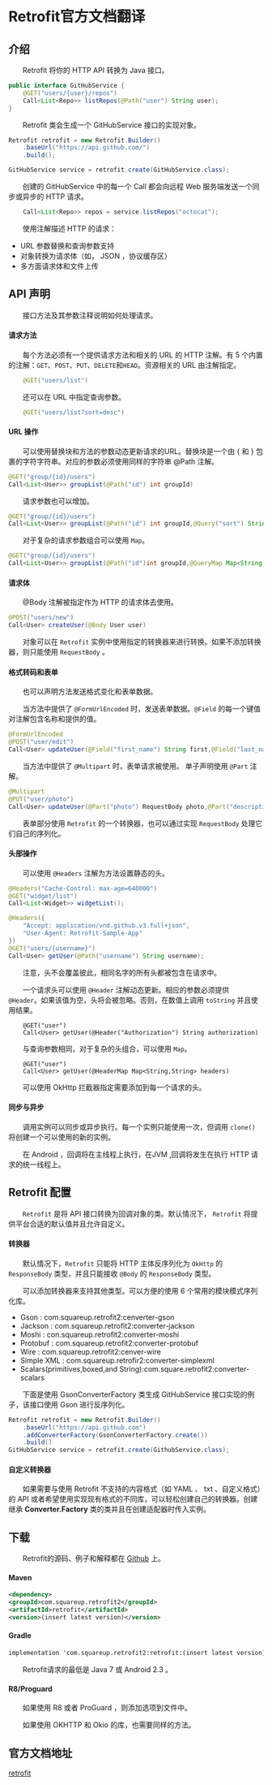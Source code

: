 # Retrofit官方文档翻译

## 介绍
　　Retrofit 将你的 HTTP API 转换为 Java 接口。
```java
public interface GitHubService {
  	@GET("users/{user}/repos")
  	Call<List<Repo>> listRepos(@Path("user") String user);
}
```
　　Retrofit 类会生成一个 GitHubService 接口的实现对象。
```java
Retrofit retrofit = new Retrofit.Builder()
    .baseUrl("https://api.github.com/")
    .build();

GitHubService service = retrofit.create(GitHubService.class);
```
　　创建的 GitHubService 中的每一个 Call 都会向远程 Web 服务端发送一个同步或异步的 HTTP 请求。
```java
	Call<List<Repo>> repos = service.listRepos("octocat");
```
　　使用注解描述 HTTP 的请求：
* URL 参数替换和查询参数支持
* 对象转换为请求体（如， JSON ，协议缓存区）
* 多方面请求体和文件上传

## API 声明
　　接口方法及其参数注释说明如何处理请求。

#### 请求方法
　　每个方法必须有一个提供请求方法和相关的 URL 的 HTTP 注解。有 5 个内置的注解：`GET`、`POST`、`PUT`、`DELETE`和`HEAD`。资源相关的 URL 由注解指定。
```java
	@GET("users/list")
```
　　还可以在 URL 中指定查询参数。
```java
	@GET("users/list?sort=desc")
```

#### URL 操作
　　可以使用替换块和方法的参数动态更新请求的URL。替换块是一个由 { 和 } 包裹的字符字符串。对应的参数必须使用同样的字符串 @Path 注解。
```java
@GET("group/{id}/users")
Call<List<User>> groupList(@Path("id") int groupId)
```
　　请求参数也可以增加。
```java
@GET("group/{id}/users")
Call<List<User>> groupList(@Path("id") int groupId,@Query("sort") String sort)
```
　　对于复杂的请求参数组合可以使用 `Map`。
```java
@GET("group/{id}/users")
Call<List<User>> groupList(@Path("id")int groupId,@QueryMap Map<String,String> options);
```

#### 请求体
　　@Body 注解被指定作为 HTTP 的请求体去使用。
```java
@POST("users/new")
Call<User> createUser(@Body User user)
```
　　对象可以在 `Retrofit` 实例中使用指定的转换器来进行转换。如果不添加转换器，则只能使用 `RequestBody` 。

#### 格式转码和表单
　　也可以声明方法发送格式变化和表单数据。　　

　　当方法中提供了 `@FormUrlEncoded` 时，发送表单数据。`@Field` 的每一个键值对注解包含名称和提供的值。

```java
@FormUrlEncoded
@POST("user/edit")
Call<User> updateUser(@Field("first_name") String first,@Field("last_name") String last)
```
　　当方法中提供了 `@Multipart` 时，表单请求被使用。 单子声明使用 `@Part` 注解。
```java
@Multipart
@PUT("user/photo")
Call<User> updateUser(@Part("photo") RequestBody photo,@Part("description") RequestBody description);
```
　　表单部分使用 `Retrofit` 的一个转换器，也可以通过实现 `RequestBody` 处理它们自己的序列化。

#### 头部操作
　　可以使用 `@Headers` 注解为方法设置静态的头。
```java
@Headers("Cache-Control: max-age=640000")
@GET("widget/list")
Call<List<Widget>> widgetList();
```
```java
@Headers({
	"Accept: application/vnd.github.v3.full+json",
	"User-Agent: Retrofit-Sample-App"
})
@GET("users/{username}")
Call<User> getUser(@Path("username") String username);
```
　　注意，头不会覆盖彼此，相同名字的所有头都被包含在请求中。

　　一个请求头可以使用 `@Header` 注解动态更新。相应的参数必须提供 `@Header`。如果该值为空，头将会被忽略。否则，在数值上调用 `toString` 并且使用结果。

```
	@GET("user")
	Call<User> getUser(@Header("Authorization") String authorization)
```
　　与查询参数相同，对于复杂的头组合，可以使用 `Map`。
```
	@GET("user")
	Call<User> getUser(@HeaderMap Map<String,String> headers)
```
　　可以使用 OkHttp 拦截器指定需要添加到每一个请求的头。

#### 同步与异步
　　调用实例可以同步或异步执行。每一个实例只能使用一次，但调用 `clone()` 将创建一个可以使用的新的实例。

　　在 Android ，回调将在主线程上执行，在JVM ,回调将发生在执行 HTTP 请求的统一线程上。

## Retrofit 配置
　　`Retrofit` 是将 API 接口转换为回调对象的类。默认情况下， `Retrofit` 将提供平台合适的默认值并且允许自定义。

#### 转换器
　　默认情况下，`Retrofit` 只能将 HTTP 主体反序列化为 `OkHttp` 的 `ResponseBody` 类型，并且只能接收 `@Body` 的 `ResponseBody` 类型。

　　可以添加转换器来支持其他类型。可以方便的使用 6 个常用的模块模式序列化库。

* Gson : com.squareup.retrofit2:cenverter-gson
* Jackson : com.squareup.retrofit2:converter-jackson
* Moshi : con.squareup.retrofit2:converter-moshi
* Protobuf : com.squareup.retrofit2:converter-protobuf
* Wire : com.squareup.retrofit2:cenver-wire
* Simple XML : com.squareup.retrofir2:converter-simplexml
* Scalars(primitives,boxed,and String):com.square.retrofit2:converter-scalars

　　下面是使用 GsonConverterFactory 类生成 GitHubService 接口实现的例子，该接口使用 Gson 进行反序列化。

```java
Retrofit retrofit = new Retrofit.Builder()
	.baseUrl("https://api.github.com")
	.addConverterFactory(GsonConverterFactory.create())
	.build()
GitHubService service = retrofit.create(GithubService.class);
```

#### 自定义转换器
　　如果需要与使用 Retrofit 不支持的内容格式（如 YAML 、 txt 、自定义格式）的 API 或者希望使用实现现有格式的不同库，可以轻松创建自己的转换器。创建继承 **Converter.Factory** 类的类并且在创建适配器时传入实例。

## 下载
　　Retrofit的源码、例子和解释都在 [Github](https://github.com/square/retrofit) 上。

#### Maven
```xml
<dependency>
<groupId>com.squareup.retrofit2</groupId>
<artifactId>retrofit</artifactId>
<version>(insert latest version)</version>
```

#### Gradle
```xml
implementation 'com.squareup.retrofit2:retrofit:(insert latest version)'
```
　　Retrofit请求的最低是 Java 7 或 Android 2.3 。

#### R8/Proguard
　　如果使用 R8 或者 ProGuard ，则添加选项到文件中。

　　如果使用 OKHTTP 和 Okio 的库，也需要同样的方法。



## 官方文档地址

[retrofit](http://square.github.io/retrofit/)

























